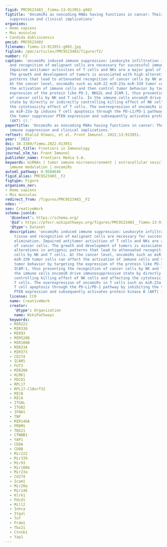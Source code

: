 ```yaml
---
figid: PMC9523483__fimmu-13-913951-g002
figtitle: 'OncomiRs as noncoding RNAs having functions in cancer: Their role in immune
  suppression and clinical implications'
organisms:
- Homo sapiens
- Mus musculus
- Candida dubliniensis
pmcid: PMC9523483
filename: fimmu-13-913951-g002.jpg
figlink: /pmc/articles/PMC9523483/figure/f2/
number: F2
caption: 'oncomiRs induced immune suppression: Leukocyte infiltration into tumor tissue
  and recognition of malignant cells are necessary for successful immune elimination.
  Impaired antitumor activities of T cells and NKs are a major goal of cancer cells.
  The growth and development of tumors is associated with high alterations in antigenic
  patterns that lead to attenuated recognition of cancer cells by NK and T cells.
  At the cancer level, oncomiRs such as miR-22 miR-23a miR-339 tumor cells can affect
  the activation of immune cells and then control tumor behavior by targeting the
  expression of the protein like PD-1, NKG2L and ICAM-1, thus preventing the recognition
  of cancer cells by NK and T cells. In the immune cells oncomiR drive immunosuppressive
  state by directly or indirectly controlling killing effect of NK cells and affecting
  the cytotoxicity effect of T cells. The overexpression of oncomiRs in T cells such
  as miR-23a-3p induces T cell apoptosis through the PD-L1/PD-1 pathway by inhibiting
  the tumor suppressor PTEN expression and subsequently activates protein kinase B
  (AKT) ().'
papertitle: 'OncomiRs as noncoding RNAs having functions in cancer: Their role in
  immune suppression and clinical implications.'
reftext: Khalid Otmani, et al. Front Immunol. 2022;13:913951.
year: '2022'
doi: 10.3389/fimmu.2022.913951
journal_title: Frontiers in Immunology
journal_nlm_ta: Front Immunol
publisher_name: Frontiers Media S.A.
keywords: miRNAs | tumor immune microenvironment | extracellular vesicles | cancer
  immune modulation | oncomiRs
automl_pathway: 0.9584646
figid_alias: PMC9523483__F2
figtype: Figure
organisms_ner:
- Homo sapiens
- Mus musculus
redirect_from: /figures/PMC9523483__F2
ndex: ''
seo: CreativeWork
schema-jsonld:
  '@context': https://schema.org/
  '@id': https://pfocr.wikipathways.org/figures/PMC9523483__fimmu-13-913951-g002.html
  '@type': Dataset
  description: 'oncomiRs induced immune suppression: Leukocyte infiltration into tumor
    tissue and recognition of malignant cells are necessary for successful immune
    elimination. Impaired antitumor activities of T cells and NKs are a major goal
    of cancer cells. The growth and development of tumors is associated with high
    alterations in antigenic patterns that lead to attenuated recognition of cancer
    cells by NK and T cells. At the cancer level, oncomiRs such as miR-22 miR-23a
    miR-339 tumor cells can affect the activation of immune cells and then control
    tumor behavior by targeting the expression of the protein like PD-1, NKG2L and
    ICAM-1, thus preventing the recognition of cancer cells by NK and T cells. In
    the immune cells oncomiR drive immunosuppressive state by directly or indirectly
    controlling killing effect of NK cells and affecting the cytotoxicity effect of
    T cells. The overexpression of oncomiRs in T cells such as miR-23a-3p induces
    T cell apoptosis through the PD-L1/PD-1 pathway by inhibiting the tumor suppressor
    PTEN expression and subsequently activates protein kinase B (AKT) ().'
  license: CC0
  name: CreativeWork
  creator:
    '@type': Organization
    name: WikiPathways
  keywords:
  - MIR222
  - MIR339
  - MIR93
  - MIR520D
  - MIR106B
  - MIR23A
  - MIR373
  - CD274
  - ICAM1
  - FUT3
  - MIR20A
  - KLRK1
  - PDCD1
  - RPL17
  - RPL17-C18orf32
  - MICB
  - MICA
  - ITGAL
  - ITGB2
  - IFNA1
  - TNF
  - MIR146A
  - PRDM1
  - TBX21
  - CTNNB1
  - YAP1
  - CD8A
  - CD8B
  - Mir222
  - Mir339
  - Mir93
  - Mir106b
  - Mir23a
  - Cd274
  - Icam1
  - Mir20a
  - Mir146
  - Klrk1
  - Pdcd1
  - Mill2
  - Inhca
  - Itgal
  - Tnf
  - Prdm1
  - Tbx21
  - Ctnnb1
  - Yap1
---
```

